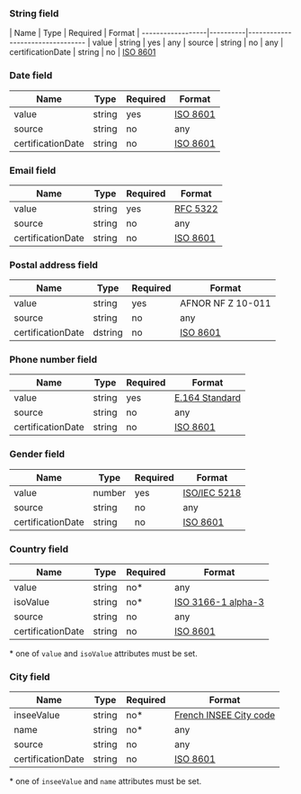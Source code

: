 
### String field

| Name              | Type     | Required | Format
| ------------------|----------|---------------------------------
| value             | string   | yes      | any
| source            | string   | no       | any
| certificationDate | string   | no       | [ISO 8601](https://en.wikipedia.org/wiki/ISO_8601)


### Date field

| Name              | Type     | Required | Format
| ------------------|----------|----------|---------------------------------
| value             | string   | yes      | [ISO 8601](https://en.wikipedia.org/wiki/ISO_8601)
| source            | string   | no       | any
| certificationDate | string   | no       | [ISO 8601](https://en.wikipedia.org/wiki/ISO_8601)


### Email field

| Name              | Type     | Required | Format
| ------------------|----------|----------|---------------------------------
| value             | string   | yes      | [RFC 5322](https://datatracker.ietf.org/doc/html/rfc5322#section-3.4)
| source            | string   | no       | any
| certificationDate | string   | no       | [ISO 8601](https://en.wikipedia.org/wiki/ISO_8601)


### Postal address field

| Name              | Type     | Required | Format
| ------------------|----------|----------|---------------------------------
| value             | string   | yes      | AFNOR NF Z 10-011
| source            | string   | no       | any
| certificationDate | dstring  | no       | [ISO 8601](https://en.wikipedia.org/wiki/ISO_8601)


### Phone number field

| Name              | Type     | Required | Format
| ------------------|----------|----------|---------------------------------
| value             | string   | yes      | [E.164 Standard](https://www.itu.int/rec/T-REC-E.164/)
| source            | string   | no       | any
| certificationDate | string   | no       | [ISO 8601](https://en.wikipedia.org/wiki/ISO_8601)


### Gender field

| Name              | Type     | Required | Format
| ------------------|----------|----------|---------------------------------
| value             | number   | yes      | [ISO/IEC 5218](https://en.wikipedia.org/wiki/ISO/IEC_5218)
| source            | string   | no       | any
| certificationDate | string   | no       | [ISO 8601](https://en.wikipedia.org/wiki/ISO_8601)


### Country field

| Name              | Type     | Required | Format
| ------------------|----------|----------|---------------------------------
| value             | string   | no*      | any
| isoValue          | string   | no*      | [ISO 3166-1 alpha-3](https://en.wikipedia.org/wiki/ISO_3166-1_alpha-3)
| source            | string   | no       | any
| certificationDate | string   | no       | [ISO 8601](https://en.wikipedia.org/wiki/ISO_8601)

\* one of `value` and `isoValue` attributes must be set.


### City field

| Name              | Type     | Required | Format
| ------------------|----------|----------|---------------------------------
| inseeValue        | string   | no*      | [French INSEE City code](https://www.insee.fr/fr/information/6051727)
| name              | string   | no*      | any
| source            | string   | no       | any
| certificationDate | string   | no       | [ISO 8601](https://en.wikipedia.org/wiki/ISO_8601)

\* one of `inseeValue` and `name` attributes must be set.
